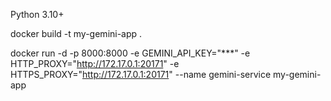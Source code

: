 Python 3.10+

docker build -t my-gemini-app .

docker run -d -p 8000:8000 -e GEMINI_API_KEY="***" -e HTTP_PROXY="http://172.17.0.1:20171" -e HTTPS_PROXY="http://172.17.0.1:20171" --name gemini-service my-gemini-app
